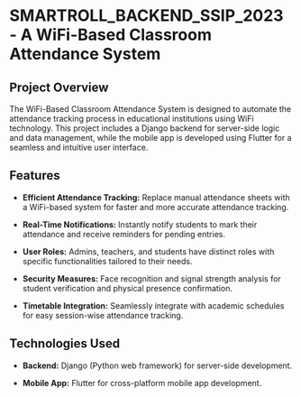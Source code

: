 # SMARTROLL_BACKEND_SSIP_2023 - A WiFi-Based Classroom Attendance System

## Project Overview

The WiFi-Based Classroom Attendance System is designed to automate the attendance tracking process in educational institutions using WiFi technology. This project includes a Django backend for server-side logic and data management, while the mobile app is developed using Flutter for a seamless and intuitive user interface.

## Features

- **Efficient Attendance Tracking:** Replace manual attendance sheets with a WiFi-based system for faster and more accurate attendance tracking.

- **Real-Time Notifications:** Instantly notify students to mark their attendance and receive reminders for pending entries.

- **User Roles:** Admins, teachers, and students have distinct roles with specific functionalities tailored to their needs.

- **Security Measures:** Face recognition and signal strength analysis for student verification and physical presence confirmation.

- **Timetable Integration:** Seamlessly integrate with academic schedules for easy session-wise attendance tracking.

## Technologies Used

- **Backend:** Django (Python web framework) for server-side development.
  
- **Mobile App:** Flutter for cross-platform mobile app development.

